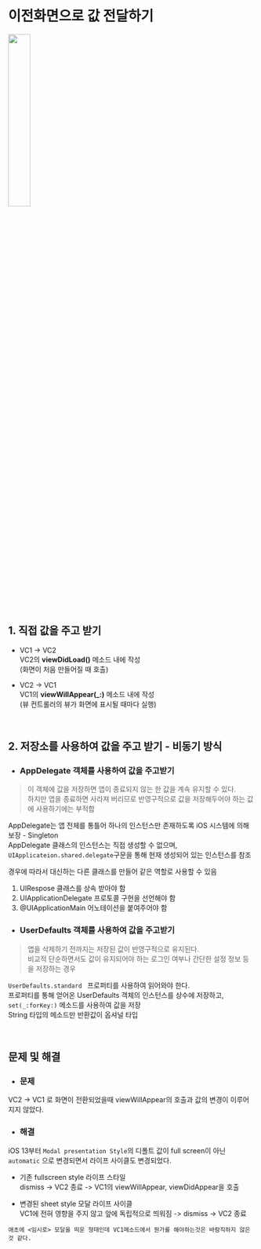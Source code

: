 # 이전화면으로 값 전달하기


<img width="30%" src="https://user-images.githubusercontent.com/39071796/127859811-b0815272-096b-41b4-852c-508a52201da6.gif"/>



## 1. 직접 값을 주고 받기
* VC1 -> VC2  
VC2의 **viewDidLoad()** 메소드 내에 작성   
(화면이 처음 만들어질 때 호출)

* VC2 -> VC1   
VC1의 **viewWillAppear(_:)** 메소드 내에 작성   
(뷰 컨트롤러의 뷰가 화면에 표시될 때마다 실행)

<br>

## 2.  저장소를 사용하여 값을 주고 받기 - 비동기 방식
* ### AppDelegate 객체를 사용하여 값을 주고받기
> 이 객체에 값을 저장하면 앱이 종료되지 않는 한 값을 계속 유지할 수 있다.    
> 하지만 앱을 종료하면 사라져 버리므로 반영구적으로 값을 저장해두어야 하는 값에 사용하기에는 부적합

  AppDelegate는 앱 전체를 통틀어 하나의 인스턴스만 존재하도록 iOS 시스템에 의해 보장  - Singleton   
  AppDelegate 클래스의 인스턴스는 직접 생성할 수 없으며, 
  ```UIApplicateion.shared.delegate```구문을 통해 현재 생성되어 있는 인스턴스를 참조  

  경우에 따라서 대신하는 다른 클래스를 만들어 같은 역할로 사용할 수 있음

  1. UIRespose 클래스를 상속 받아야 함
  2. UIApplicationDelegate 프로토콜 구현을 선언해야 함
  3. @UIApplicationMain 어노테이션을 붙여주어야 함

* ### UserDefaults 객체를 사용하여 값을 주고받기
> 앱을 삭제하기 전까지는 저장된 값이 반영구적으로 유지된다.   
> 비교적 단순하면서도 값이 유지되어야 하는 로그인 여부나 간단한 설정 정보 등을 저장하는 경우

  ```UserDefaults.standard ``` 프로퍼티를 사용하여 읽어와야 한다.   
  프로퍼티를 통해 얻어온 UserDefaults 객체의 인스턴스를 상수에 저장하고, ```set(_:forKey:)``` 메소드를 사용하여 값을 저장   
  String 타입의 메소드만 반환값이 옵셔널 타입

<br>

##  문제 및 해결
* ### 문제
VC2 -> VC1 로 화면이 전환되었을때 viewWillAppear의 호출과 값의 변경이 이루어지지 않았다.

* ### 해결

iOS 13부터 ```Modal presentation Style```의 디폴트 값이 full screen이 아닌 ```automatic``` 으로 변경되면서 라이프 사이클도 변경되었다.  

* 기존 fullscreen style 라이프 스타일    
dismiss -> VC2 종료 -> VC1의 viewWillAppear, viewDidAppear을 호출

* 변경된 sheet style 모달 라이프 사이클   
VC1에 전혀 영향을 주지 않고 앞에 독립적으로 띄워짐 -> dismiss -> VC2 종료


```애초에 <임시로> 모달을 띄운 형태인데 VC1메소드에서 뭔가를 해야하는것은 바람직하지 않은것 같다.```
